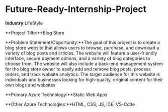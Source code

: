# Future-Ready-Internship-Project
**Industry**:LifeStyle

**Project Tilte:**Blog Store

**Problem Statement/Opportunity:**The goal of this project is to create a blog store website that allows users to browse, purchase, and download a variety of blog posts and articles. The website will feature a user-friendly interface, secure payment options, and a variety of blog categories to choose from. The website will also include a back-end management system for the blog store owner to easily add and remove blog posts, process orders, and track website analytics. The target audience for this website is individuals and businesses looking for high-quality, original content for their own blogs and websites.

**Primary Azure Technology:**Static Web Apps

**Other Azure Technologies:**HTML, CSS, JS, IDE: VS-Code
